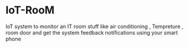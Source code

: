 # IoT-RooM
IoT system to monitor an IT room stuff like air conditioning , Tempreture , room door and get the system feedback notifications using your smart phone